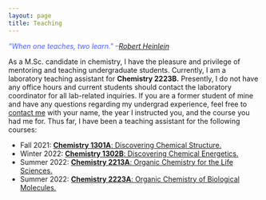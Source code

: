 ```yaml
---
layout: page
title: Teaching
---
```


<span style = "color:#4D5FFF">*“When one teaches, two learn." –[Robert Heinlein](https://www.goodreads.com/author/show/205.Robert_A_Heinlein)* </span>

As a M.Sc. candidate in chemistry, I have the pleasure and privilege of mentoring and teaching undergraduate students. 
Currently, I am a laboratory teaching assistant for **Chemistry 2223B.**
Presently, I do not have any office hours and current students should contact the laboratory coordinator for all lab-related inquiries. If you are a former student of mine and have any questions regarding my undergrad experience, feel free to [contact me](https://mraheb.github.io/contactme/) with your name, the year I instructed you, and the course you had me for. Thus far, I have been a teaching assistant for the following courses:

* Fall 2021: [**Chemistry 1301A**: Discovering Chemical Structure.](https://www.uwo.ca/chem/pdfs/undergraduate/docs/outlines/1301.pdf)
* Winter 2022: [**Chemistry 1302B**: Discovering Chemical Energetics.](https://www.uwo.ca/chem/pdfs/undergraduate/docs/outlines/1302.pdf)
* Summer 2022: [**Chemistry 2213A**: Organic Chemistry for the Life Sciences.](https://www.uwo.ca/chem/pdfs/undergraduate/docs/outlines/2213.pdf)
* Summer 2022: [**Chemistry 2223A**: Organic Chemistry of Biological Molecules.](https://www.uwo.ca/chem/pdfs/undergraduate/docs/outlines/2223.pdf)


